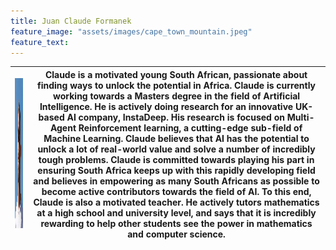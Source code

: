 ```yaml
---
title: Juan Claude Formanek
feature_image: "assets/images/cape_town_mountain.jpeg"
feature_text: 
---
```


|<img src="assets/images/claude_formanek.jpeg" alt="Claude Formanek" width="240" height="240"/>|Claude is a motivated young South African, passionate about finding ways to unlock the potential in Africa. Claude is currently working towards a Masters degree in the field of Artificial Intelligence. He is actively doing research for an innovative UK-based AI company, InstaDeep. His research is focused on Multi-Agent Reinforcement learning, a cutting-edge sub-field of Machine Learning. Claude believes that AI has the potential to unlock a lot of real-world value and solve a number of incredibly tough problems. Claude is committed towards playing his part in ensuring South Africa keeps up with this rapidly developing field and believes in empowering as many South Africans as possible to become active contributors towards the field of AI. To this end, Claude is also a motivated teacher. He actively tutors mathematics at a high school and university level, and says that it is incredibly rewarding to help other students see the power in mathematics and computer science.|
|-|-|

